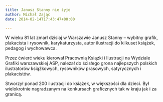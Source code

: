 ```yaml
---
title: Janusz Stanny nie żyje
author: Michał Zając
date: 2014-02-14T17:43:47+00:00

---
```

  
W wieku 81 lat zmarł dzisiaj w Warszawie Janusz Stanny &#8211; wybitny grafik, plakacista i rysownik, karykaturzysta, autor ilustracji do kilkuset książek, pedagog i wychowawca.
  
Przez ćwierć wieku kierował Pracownią Książki i Ilustracji na Wydziale Grafiki warszawskiej ASP, należał do ścisłego grona najlepszych polskich ilustratorów książkowych, rysowników prasowych, satyrycznych i plakacistów.
  
Stworzył ponad 200 ilustracji do książek, w większości dla dzieci. Był wielokrotnie nagradzanym na konkursach graficznych tak w kraju jak i za granicą.

